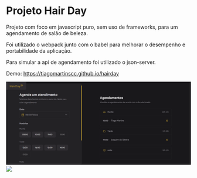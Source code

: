 # Projeto Hair Day

Projeto com foco em javascript puro, sem uso de frameworks, para um agendamento de salão de beleza.

Foi utilizado o webpack junto com o babel para melhorar o desempenho e portabilidade da aplicação.

Para simular a api de agendamento foi utilizado o json-server.

Demo: <https://tiagomartinscc.github.io/hairday>

<img src="src/assets/project.png">

<img src="https://app.rocketseat.com.br/_next/image?url=https%3A%2F%2Fxesque.rocketseat.dev%2Fplatform%2F1712670610276.svg&w=1920&q=100">
